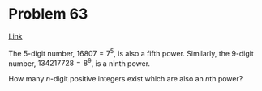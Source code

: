 # Problem 63

[Link](https://projecteuler.net/problem=63)

The $5$-digit number, $16807=7^5$, is also a fifth power. Similarly, the $9$-digit number, $134217728=8^9$, is a ninth power.

How many $n$-digit positive integers exist which are also an $n$th power?
